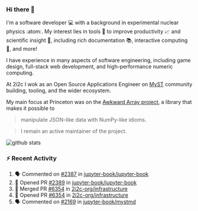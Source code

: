 ### Hi there 👋 

I'm a software developer 💻 with a background in experimental nuclear physics :atom:. My interest lies in tools :wrench: to improve productivity :chart_with_upwards_trend: and scientific insight :telescope:, including rich documentation 📚, interactive computing 🧮, and more! 

I have experience in many aspects of software engineering, including game design, full-stack web development, and high-performance numeric computing. 

At 2i2c I wok as an Open Source Applications Engineer on [MyST](https://github.com/jupyter-book/mystmd) community building, tooling, and the wider ecosystem. 

My main focus at Princeton was on the [Awkward Array project](awkward-array.org/), a library that makes it possible to 
> manipulate JSON-like data with NumPy-like idioms.

> I remain an active maintainer of the project. 

![github stats](https://github-readme-stats.vercel.app/api?username=agoose77&show_icons=true&hide_rank=true&hide_title=true&bg_color=30,e76445,904e95&text_color=efe3ec&icon_color=efe3ec)
<!--
**agoose77/agoose77** is a ✨ _special_ ✨ repository because its `README.md` (this file) appears on your GitHub profile.

Here are some ideas to get you started:

- 🔭 I’m currently working on ...
- 🌱 I’m currently learning ...
- 👯 I’m looking to collaborate on ...
- 🤔 I’m looking for help with ...
- 💬 Ask me about ...
- 📫 How to reach me: ...
- 😄 Pronouns: ...
- ⚡ Fun fact: ...
-->

### :zap: Recent Activity

<!--START_SECTION:activity-->
1. 🗣 Commented on [#2387](https://github.com/jupyter-book/jupyter-book/issues/2387#issuecomment-3074465013) in [jupyter-book/jupyter-book](https://github.com/jupyter-book/jupyter-book)
2. 💪 Opened PR [#2389](https://github.com/jupyter-book/jupyter-book/pull/2389) in [jupyter-book/jupyter-book](https://github.com/jupyter-book/jupyter-book)
3. 🎉 Merged PR [#6354](https://github.com/2i2c-org/infrastructure/pull/6354) in [2i2c-org/infrastructure](https://github.com/2i2c-org/infrastructure)
4. 💪 Opened PR [#6354](https://github.com/2i2c-org/infrastructure/pull/6354) in [2i2c-org/infrastructure](https://github.com/2i2c-org/infrastructure)
5. 🗣 Commented on [#2169](https://github.com/jupyter-book/mystmd/issues/2169#issuecomment-3066732965) in [jupyter-book/mystmd](https://github.com/jupyter-book/mystmd)
<!--END_SECTION:activity-->
